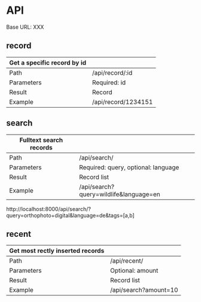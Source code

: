 # API

Base URL: XXX
## record
| Get a specific record by id |                                      |
|-----------------------------|--------------------------------------|
| Path                        | /api/record/:id                      |
| Parameters                  | Required: id                         |
| Result                      | Record                               |
| Example                     | /api/record/1234151                  |

## search
| Fulltext search records |                                     |
|-------------------------|-------------------------------------|
| Path                    | /api/search/                        |
| Parameters              | Required: query, optional: language |
| Result                  | Record list                         |
| Example                 | /api/search?query=wildlife&language=en  |
http://localhost:8000/api/search/?query=orthophoto+digital&language=de&tags=[a,b]

## recent
| Get most rectly inserted records |                        |
|----------------------------------|------------------------|
| Path                             | /api/recent/           |
| Parameters                       | Optional: amount       |
| Result                           | Record list            |
| Example                          | /api/search?amount=10  |
